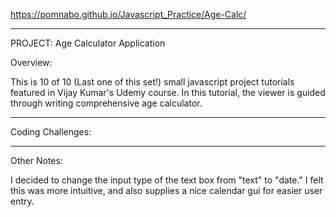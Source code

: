 https://pomnabo.github.io/Javascript_Practice/Age-Calc/

------------------------------
PROJECT: Age Calculator Application

Overview:

This is 10 of 10 (Last one of this set!) small javascript project tutorials featured in Vijay Kumar's Udemy course. In this tutorial, the viewer is guided through writing comprehensive age calculator.

------------------------------
Coding Challenges:




------------------------------
Other Notes:

I decided to change the input type of the text box from "text" to "date." I felt this was more intuitive, and also supplies a nice calendar gui for easier user entry.